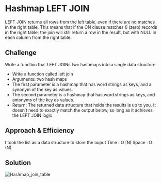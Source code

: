 # Hashmap LEFT JOIN
 LEFT JOIN returns all rows from the left table, even if there are no matches in the right table. This means that if the ON clause matches 0 (zero) records in the right table; the join will still return a row in the result, but with NULL in each column from the right table.
## Challenge
Write a function that LEFT JOINs two hashmaps into a single data structure.

- Write a function called left join
- Arguments: two hash maps
- The first parameter is a hashmap that has word strings as keys, and a synonym of the key as values.
- The second parameter is a hashmap that has word strings as keys, and antonyms of the key as values.
- Return: The returned data structure that holds the results is up to you. It doesn’t need to exactly match the output below, so long as it achieves the LEFT JOIN logic
## Approach & Efficiency
I took the list as a data structure to store the ouput 
Time : O (N)
Space : O (N)

## Solution
![Hashmap_join_table](https://user-images.githubusercontent.com/61474974/172062018-1c43ba70-b2dc-4fa3-8833-f1c606d140e9.jpg)
